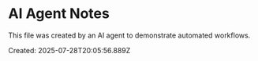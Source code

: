 # AI Agent Notes

This file was created by an AI agent to demonstrate automated workflows.

Created: 2025-07-28T20:05:56.889Z
